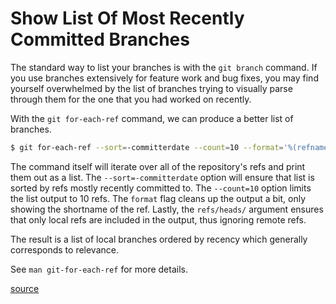 # Show List Of Most Recently Committed Branches

The standard way to list your branches is with the `git branch` command. If
you use branches extensively for feature work and bug fixes, you may find
yourself overwhelmed by the list of branches trying to visually parse
through them for the one that you had worked on recently.

With the `git for-each-ref` command, we can produce a better list of
branches.

```bash
$ git for-each-ref --sort=-committerdate --count=10 --format='%(refname:short)' refs/heads/
```

The command itself will iterate over all of the repository's refs and print
them out as a list. The `--sort=-committerdate` option will ensure that list
is sorted by refs mostly recently committed to. The `--count=10` option
limits the list output to 10 refs. The `format` flag cleans up the output a
bit, only showing the shortname of the ref. Lastly, the `refs/heads/`
argument ensures that only local refs are included in the output, thus
ignoring remote refs.

The result is a list of local branches ordered by recency which generally
corresponds to relevance.

See `man git-for-each-ref` for more details.

[source](https://twitter.com/djm_/status/961289486721339392)
